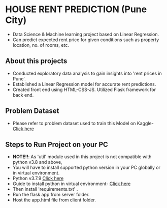 # HOUSE RENT PREDICTION (Pune City)
- Data Science & Machine learning project based on Linear Regression.
- Can predict expected rent price for given conditions such as property location, no. of rooms, etc.

## About this projects
- Conducted exploratory data analysis to gain insights into 'rent prices in Pune'.
- Established a Linear Regression model for accurate rent predictions.
- Created front end using HTML-CSS-JS. Utilized Flask framework for back end.

## Problem Dataset
- Please refer to problem dataset used to train this Model on Kaggle- [Click here](https://www.kaggle.com/datasets/dynamic22/pune-property-prices)

## Steps to Run Project on your PC
- **NOTE!!**: As 'util' module used in this project is not compatible with python v3.8 and above,
- You will have to install supported python version in your PC globally or in virtual environment.
- Python v3.7.9  [Click here](https://www.python.org/downloads/release/python-379/)
- Guide to install python in virtual environment- [Click here](https://youtu.be/ghc1L_yClm8)
- Then install 'requirements.txt' .
- Run the flask app from server folder.
- Host the app.html file from client folder.
